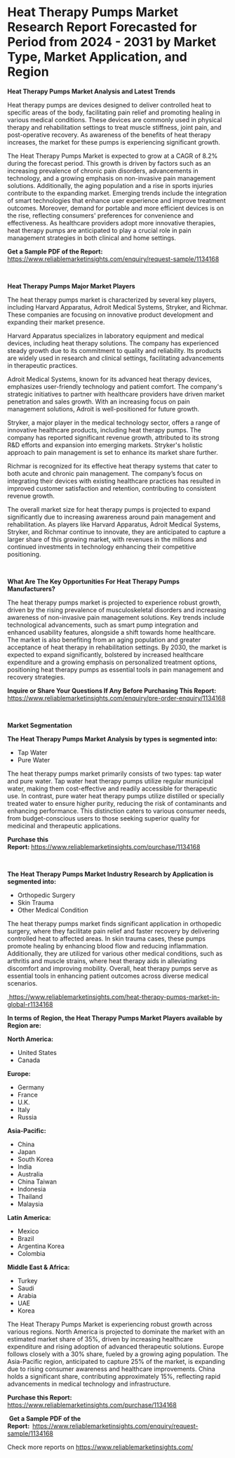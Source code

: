<p><h1>Heat Therapy Pumps Market Research Report Forecasted for Period from 2024 -  2031 by Market Type, Market Application, and Region</h1></p><p><strong>Heat Therapy Pumps Market Analysis and Latest Trends</strong></p>
<p><p>Heat therapy pumps are devices designed to deliver controlled heat to specific areas of the body, facilitating pain relief and promoting healing in various medical conditions. These devices are commonly used in physical therapy and rehabilitation settings to treat muscle stiffness, joint pain, and post-operative recovery. As awareness of the benefits of heat therapy increases, the market for these pumps is experiencing significant growth.</p><p>The Heat Therapy Pumps Market is expected to grow at a CAGR of 8.2% during the forecast period. This growth is driven by factors such as an increasing prevalence of chronic pain disorders, advancements in technology, and a growing emphasis on non-invasive pain management solutions. Additionally, the aging population and a rise in sports injuries contribute to the expanding market. Emerging trends include the integration of smart technologies that enhance user experience and improve treatment outcomes. Moreover, demand for portable and more efficient devices is on the rise, reflecting consumers' preferences for convenience and effectiveness. As healthcare providers adopt more innovative therapies, heat therapy pumps are anticipated to play a crucial role in pain management strategies in both clinical and home settings.</p></p>
<p><strong>Get a Sample PDF of the Report:&nbsp;</strong> <a href="https://www.reliablemarketinsights.com/enquiry/request-sample/1134168?utm_campaign=1512&utm_medium=2&utm_source=Github&utm_content=ia&utm_term=27122024&utm_id=heat-therapy-pumps">https://www.reliablemarketinsights.com/enquiry/request-sample/1134168</a></p>
<p>&nbsp;</p>
<p><strong>Heat Therapy Pumps Major Market Players</strong></p>
<p><p>The heat therapy pumps market is characterized by several key players, including Harvard Apparatus, Adroit Medical Systems, Stryker, and Richmar. These companies are focusing on innovative product development and expanding their market presence.</p><p>Harvard Apparatus specializes in laboratory equipment and medical devices, including heat therapy solutions. The company has experienced steady growth due to its commitment to quality and reliability. Its products are widely used in research and clinical settings, facilitating advancements in therapeutic practices.</p><p>Adroit Medical Systems, known for its advanced heat therapy devices, emphasizes user-friendly technology and patient comfort. The company's strategic initiatives to partner with healthcare providers have driven market penetration and sales growth. With an increasing focus on pain management solutions, Adroit is well-positioned for future growth.</p><p>Stryker, a major player in the medical technology sector, offers a range of innovative healthcare products, including heat therapy pumps. The company has reported significant revenue growth, attributed to its strong R&D efforts and expansion into emerging markets. Stryker's holistic approach to pain management is set to enhance its market share further.</p><p>Richmar is recognized for its effective heat therapy systems that cater to both acute and chronic pain management. The company’s focus on integrating their devices with existing healthcare practices has resulted in improved customer satisfaction and retention, contributing to consistent revenue growth.</p><p>The overall market size for heat therapy pumps is projected to expand significantly due to increasing awareness around pain management and rehabilitation. As players like Harvard Apparatus, Adroit Medical Systems, Stryker, and Richmar continue to innovate, they are anticipated to capture a larger share of this growing market, with revenues in the millions and continued investments in technology enhancing their competitive positioning.</p></p>
<p>&nbsp;</p>
<p><strong>What Are The Key Opportunities For Heat Therapy Pumps Manufacturers?</strong></p>
<p><p>The heat therapy pumps market is projected to experience robust growth, driven by the rising prevalence of musculoskeletal disorders and increasing awareness of non-invasive pain management solutions. Key trends include technological advancements, such as smart pump integration and enhanced usability features, alongside a shift towards home healthcare. The market is also benefiting from an aging population and greater acceptance of heat therapy in rehabilitation settings. By 2030, the market is expected to expand significantly, bolstered by increased healthcare expenditure and a growing emphasis on personalized treatment options, positioning heat therapy pumps as essential tools in pain management and recovery strategies.</p></p>
<p><strong>Inquire or Share Your Questions If Any Before Purchasing This Report:</strong> <a href="https://www.reliablemarketinsights.com/enquiry/pre-order-enquiry/1134168?utm_campaign=1512&utm_medium=2&utm_source=Github&utm_content=ia&utm_term=27122024&utm_id=heat-therapy-pumps">https://www.reliablemarketinsights.com/enquiry/pre-order-enquiry/1134168</a></p>
<p>&nbsp;</p>
<p><strong>Market Segmentation</strong></p>
<p><strong>The Heat Therapy Pumps Market Analysis by types is segmented into:</strong></p>
<p><ul><li>Tap Water</li><li>Pure Water</li></ul></p>
<p><p>The heat therapy pumps market primarily consists of two types: tap water and pure water. Tap water heat therapy pumps utilize regular municipal water, making them cost-effective and readily accessible for therapeutic use. In contrast, pure water heat therapy pumps utilize distilled or specially treated water to ensure higher purity, reducing the risk of contaminants and enhancing performance. This distinction caters to various consumer needs, from budget-conscious users to those seeking superior quality for medicinal and therapeutic applications.</p></p>
<p><strong>Purchase this Report:&nbsp;</strong><a href="https://www.reliablemarketinsights.com/purchase/1134168?utm_campaign=1512&utm_medium=2&utm_source=Github&utm_content=ia&utm_term=27122024&utm_id=heat-therapy-pumps">https://www.reliablemarketinsights.com/purchase/1134168</a></p>
<p>&nbsp;</p>
<p><strong>The Heat Therapy Pumps Market Industry Research by Application is segmented into:</strong></p>
<p><ul><li>Orthopedic Surgery</li><li>Skin Trauma</li><li>Other Medical Condition</li></ul></p>
<p><p>The heat therapy pumps market finds significant application in orthopedic surgery, where they facilitate pain relief and faster recovery by delivering controlled heat to affected areas. In skin trauma cases, these pumps promote healing by enhancing blood flow and reducing inflammation. Additionally, they are utilized for various other medical conditions, such as arthritis and muscle strains, where heat therapy aids in alleviating discomfort and improving mobility. Overall, heat therapy pumps serve as essential tools in enhancing patient outcomes across diverse medical scenarios.</p></p>
<p><a href="https://www.reliablemarketinsights.com/heat-therapy-pumps-market-in-global-r1134168?utm_campaign=1512&utm_medium=2&utm_source=Github&utm_content=ia&utm_term=27122024&utm_id=heat-therapy-pumps">&nbsp;https://www.reliablemarketinsights.com/heat-therapy-pumps-market-in-global-r1134168</a></p>
<p><strong>In terms of Region, the Heat Therapy Pumps Market Players available by Region are:</strong></p>
<p>
    <p> <strong> North America: </strong>
        <ul>
            <li>United States</li>
            <li>Canada</li>
        </ul>
        </p> 
    <p> <strong> Europe: </strong>
        <ul>
            <li>Germany</li>
            <li>France</li>
            <li>U.K.</li>
            <li>Italy</li>
            <li>Russia</li>
        </ul>
        </p> 
    <p> <strong> Asia-Pacific: </strong>
        <ul>
            <li>China</li>
            <li>Japan</li>
            <li>South Korea</li>
            <li>India</li>
            <li>Australia</li>
            <li>China Taiwan</li>
            <li>Indonesia</li>
            <li>Thailand</li>
            <li>Malaysia</li>
        </ul>
        </p> 
    <p> <strong> Latin America: </strong>
        <ul>
            <li>Mexico</li>
            <li>Brazil</li>
            <li>Argentina Korea</li>
            <li>Colombia</li>
        </ul>
        </p> 
    <p> <strong> Middle East & Africa: </strong>
        <ul>
            <li>Turkey</li>
            <li>Saudi</li>
            <li>Arabia</li>
            <li>UAE</li>
            <li>Korea</li>
        </ul>
    </p>
    </p>
<p><p>The Heat Therapy Pumps Market is experiencing robust growth across various regions. North America is projected to dominate the market with an estimated market share of 35%, driven by increasing healthcare expenditure and rising adoption of advanced therapeutic solutions. Europe follows closely with a 30% share, fueled by a growing aging population. The Asia-Pacific region, anticipated to capture 25% of the market, is expanding due to rising consumer awareness and healthcare improvements. China holds a significant share, contributing approximately 15%, reflecting rapid advancements in medical technology and infrastructure.</p></p>
<p><strong>Purchase this Report: </strong><a href="https://www.reliablemarketinsights.com/purchase/1134168?utm_campaign=1512&utm_medium=2&utm_source=Github&utm_content=ia&utm_term=27122024&utm_id=heat-therapy-pumps">https://www.reliablemarketinsights.com/purchase/1134168</a></p>
<p>&nbsp;<strong>Get a Sample PDF of the Report:&nbsp;&nbsp;</strong><a href="https://www.reliablemarketinsights.com/enquiry/request-sample/1134168?utm_campaign=1512&utm_medium=2&utm_source=Github&utm_content=ia&utm_term=27122024&utm_id=heat-therapy-pumps">https://www.reliablemarketinsights.com/enquiry/request-sample/1134168</a></p>
<p><strong></strong></p>
<p>Check more reports on <a href="https://www.reliablemarketinsights.com/?utm_campaign=1512&utm_medium=2&utm_source=Github&utm_content=ia&utm_term=27122024&utm_id=heat-therapy-pumps">https://www.reliablemarketinsights.com/</a></p>